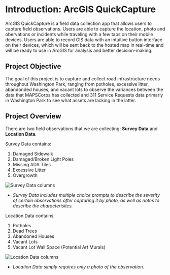 # Introduction: ArcGIS QuickCapture 
ArcGIS QuickCapture is a field data collection app that allows users to capture field observations. Users are able to capture the location, photo and obervations or incidents while traveling with a few taps on their mobile devices. Users are able to record GIS data with an intuitive button interface on their devices, which will be sent back to the hosted map in real-time and will be ready to use in ArcGIS for analysis and better decision-making.

## Project Objective 
 The goal of this project is to capture and collect road infrastructure needs throughout Washington Park, ranging from potholes, excessive litter, abandonded houses, and vacant lots to observe the variances between the data that MAPSCorps has collected and 311 Service Requests data primarly in Washington Park to see what assets are lacking in the latter.

## Project Overview
There are two field observations that we are collecting: **Survey Data** and **Location Data**. 

Survey Data contains:
1. Damaged Sidewalk
2. Damaged/Broken Light Poles
3. Missing ADA Tiles
4. Excessive Litter
5. Overgrowth 

![Survey Data columns](https://lh3.googleusercontent.com/U5a9rNXMxMoGnoSFqwvC58z3ET8CKN-T3shCyKZPyvTOLf-HKPX3e2JyBMKgAWtcDeE8DSqgYsXVibsBf11cHWGHOFu7X5XYwJQF0xHjgTu5CGQ7R43PIP12CTL01ZMpQ0ICTu0uwbw7UykIb3SHfOARcVskaNz3ri9KO2-JVXvY-MHl5dDSmccBsdMwxXhOyl9FrYAmd547_3mrqq1mNCOZVG6zlVmilgrL4m09j_Y8DbsuVuBnGWJiY1Sx2vFxeWzpGZij3tRCMv5GijFbz1uNHD0BbEKwuhjViXlADSCAh6lSzbqAWx9mA0k4fXF6mBppIBDCHowU_HuoTHjveRC6cgF14ayq-7OzeQw36Jqo2AuI9GY9Vuvvumdl2EoNiRNKplBIk8VGcJ9JqmHmcPb2a2eDMN9p2vcEey8lHRHkfC2AEbJuhS0y2Y39z23YjYczBgolcNuTUu-eUDHMYKSF70o0mXetnQY18gvc2QlXYZeNLfM0r-6GNytpi4QR7-8we7shVvKjI48cl_I92ABYCz9i05hqJFkN_K7RkrL-YJfJrVaW0MpFn6x4fb6tH6qr3mI9V-WtRiXMlobp06yWxNB9RyQGUsRWsCmWKRDRms4jwIlnD2KfnaBo9lVQyeGGyOtbM_VJn_-_WYPIcvfJ9qPxEyDvYLeN9NKSyv_tLdboyt3rPeISwBLHTbwSku3coGmXlGpV21pqlDbjYWxvj6hrJyY3BirpL425olGb0tDFN09qX4-YlY_WeJF4aCqUCUfH3D-4wqxYin2zBjQk4H67f3PQmORtP2Sp_jZJH5FWshUuCnu0QoI2zMKfx3jtEALBMXeczwdtdqWn80_ES5GQUvHjscWUFTVEwtL0W1DwsVl4t8RfxLnD2SYoyUEzMPJrQdB3TflRDkWiy5ZxCkJC5YdCJvLhtziqwrYVEijP=w964-h636-no?authuser=0 "Survey Data")
- *Survey Data includes multiple choice prompts to describe the severity of certain observations after capturing it by photo, as well as notes to describe the characterisitcs.*

Location Data contains:
1. Potholes
2. Dead Trees
3. Abandoned Houses 
4. Vacant Lots
5. Vacant Lot Wall Space (Potential Art Murals)

![Location Data columns](https://lh3.googleusercontent.com/dQDieVfFt4V5TaSqv59SOetIhVatUFDTJlG1nk3cmczehnIKBM5JuM_OHL29ZEdDjLwNglKbEDEhXDTuQ_HGcokUKu3vjp8r9lqNX4Us4UoxuTV2h9LvCO0uPpc3dWHnfLuJMd_jM66wyjq5rp3TU1OIIJJY1GimmY5YlIdgyQ4_PdmGPBJtovu7sI_FGRb_a-wxLs3ajN3Bgg6-lvbHQ117jS-r-HaEDqB3yffG0h_9h16g8rT1FidYjjZFX4FfMXfO4g6kuBm-hpXGqwt-jaBCKKNVXD-ZGnNq3nYa7Ssw4jW3A3jQBLEj9zXWS9OG07jwEdUE_wJgUFnquw0e7pb93La8xZlkzVYdcY5GoHK-tK0BxeJ_zDv-RBAvu5BEbKhOH8Rwp5UCM6yyFCaNhB5fkrRdVB2mX9EVKpnZsFSvJ1yElpQmZOSUjvpJ7AnWS4CgrjXveNv2x-neA-Uf1voAKgLUGkXfkIfhk7DhfNMuAew-m0yuT7qjTxjd4NkH6yhN7ATvO-YkgqLGORYLcHmrieeld1FOaxYcMmDux4l4m4S9DMtiTLNKXsbBT8LmOcpwhHnodIuQgSPFMP607noz4C7_3Mwzf7ph29n7Ki5d1CFYVnSjDAV4F4pKNYpZpfo_hNxrO-0wMMOUjpgiah9e8MIewY2oDrxoTn_8KA_NM2YCRrUon53MXr6y2ZW-tZeUw34pk9C9yAQjTlnl0qFS_DL7rExpgqSQAgjk9aMnvYF7htf3Vqy3EgcXaU4QnCj7oN4_16_p8CL9YgJ1ftWBhwVimQDNAhYV8qI0ZTcgKBk3Pq8pg-C-i102qWN3CT62R7kNP_a_f0F6rET34M81lsxXSVUcftSbvFtNFkbvqy4ZDJiLGZxfc2R6qRfp4ET172r8pLeZApz_IF6zqp8n9AeDeDVjsrasm-6OWefE6y0f=w957-h582-no?authuser=0 "Location Data")
- *Location Data simply requires only a photo of the observation.*

